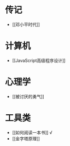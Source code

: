 # 传记

- [[邓小平时代]]

# 计算机

- [[JavaScript高级程序设计]]

# 心理学

- [[被讨厌的勇气]]

# 工具类

- [[如何阅读一本书]] √
- [[金字塔原理]]


